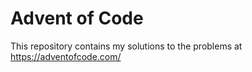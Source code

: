 # Advent of Code

This repository contains my solutions to the problems at https://adventofcode.com/ 